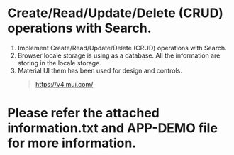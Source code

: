 #  Create/Read/Update/Delete (CRUD) operations with Search.
1. Implement Create/Read/Update/Delete (CRUD) operations with Search.
2. Browser locale storage is using as a database. All the information are storing in the locale storage.
3. Material UI them has been used for design and controls.
	> https://v4.mui.com/
# Please refer the attached information.txt and APP-DEMO file for more information.
